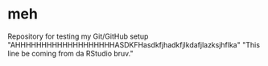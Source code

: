 # meh
Repository for testing my Git/GitHub setup
"AHHHHHHHHHHHHHHHHHHHASDKFHasdkfjhadkfjlkdafjlazksjhflka" 
"This line be coming from da RStudio bruv."